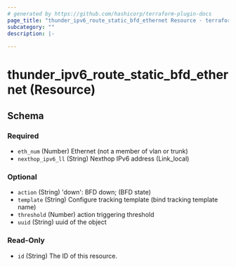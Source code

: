 ```yaml
---
# generated by https://github.com/hashicorp/terraform-plugin-docs
page_title: "thunder_ipv6_route_static_bfd_ethernet Resource - terraform-provider-thunder"
subcategory: ""
description: |-
  
---
```


# thunder_ipv6_route_static_bfd_ethernet (Resource)





<!-- schema generated by tfplugindocs -->
## Schema

### Required

- `eth_num` (Number) Ethernet (not a member of vlan or trunk)
- `nexthop_ipv6_ll` (String) Nexthop IPv6 address (Link_local)

### Optional

- `action` (String) 'down': BFD down;  (BFD state)
- `template` (String) Configure tracking template (bind tracking template name)
- `threshold` (Number) action triggering threshold
- `uuid` (String) uuid of the object

### Read-Only

- `id` (String) The ID of this resource.


